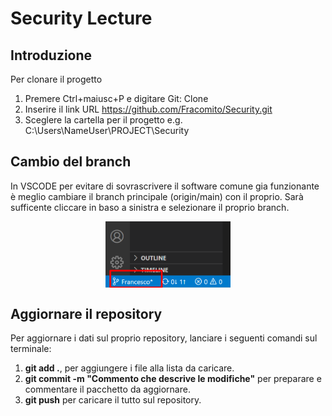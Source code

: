 # Security Lecture
## Introduzione
Per clonare il progetto 
1. Premere Ctrl+maiusc+P e digitare Git: Clone
2. Inserire il link URL https://github.com/Fracomito/Security.git
3. Sceglere la cartella per il progetto e.g. C:\Users\NameUser\PROJECT\Security

## Cambio del branch
In VSCODE per evitare di sovrascrivere il software comune gia funzionante è meglio 
cambiare il branch principale (origin/main) con il proprio. Sarà sufficente cliccare
in baso a sinistra e selezionare il proprio branch.  

<img src="images/Cambio_Branch.png" alt="Cambio_Branch" style="display:block;width:200px;margin-left:auto;margin-right:auto;align:center;"/>  

## Aggiornare il repository
Per aggiornare i dati sul proprio repository, lanciare i seguenti comandi sul terminale:
1. **git add .**, per aggiungere i file alla lista da caricare.
2. **git commit -m "Commento che descrive le modifiche"** per preparare e commentare il 
pacchetto da aggiornare.
3. **git push** per caricare il tutto sul repository.


